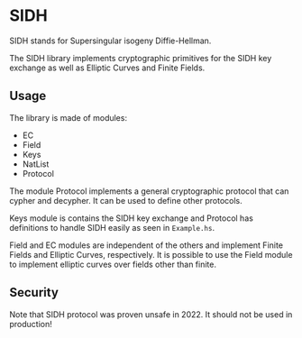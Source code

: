# SIDH

SIDH stands for Supersingular isogeny Diffie-Hellman. 

The SIDH library implements cryptographic primitives for the SIDH key exchange
as well as Elliptic Curves and Finite Fields.

## Usage

The library is made of modules:
 - EC
 - Field
 - Keys
 - NatList
 - Protocol

The module Protocol implements a general cryptographic protocol that can cypher and decypher. It can be used
to define other protocols.

Keys module is contains the SIDH key exchange and Protocol has definitions to handle SIDH easily as seen in
`Example.hs`.

Field and EC modules are independent of the others and implement Finite Fields and Elliptic Curves, respectively.
It is possible to use the Field module to implement elliptic curves over
fields other than finite.

## Security

Note that SIDH protocol was proven unsafe in 2022. It should not be used in production!
